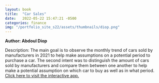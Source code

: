 ```yaml
---
layout: book
title:  "Car Sales"
date:   2022-05-22 15:47:21 -0500
categories: finance
img: "/portfolio_site_s22/assets/thumbnails/diop.png"
---
```


<b>Author: Abdoul Diop</b>

Description: The main goal is to observe the monthly trend of cars sold by manufacturers in 2021 to
help make assumptions on a potential period to purchase a car. The second intent was to
distinguish the amount of cars sold by manufacturers and compare them between one another to
help make a potential assumption on which car to buy as well as in what period. <a href="https://data-viz.it.wisc.edu/content/5bc5d180-bf9a-4a3f-89bd-8e43ccd0c69b">Click here to visit the interactive app.</a>

[jekyll-docs]: https://jekyllrb.com/docs/home
[jekyll-gh]:   https://github.com/jekyll/jekyll
[jekyll-talk]: https://talk.jekyllrb.com/
